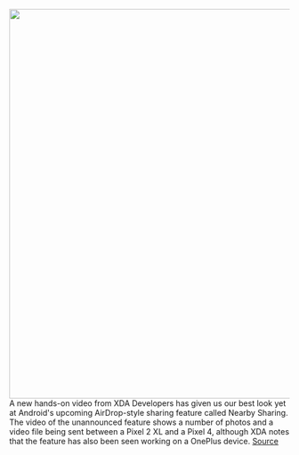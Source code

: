 <img src='https://cdn.vox-cdn.com/thumbor/qNtw3I2DMS_-U3nEUjz8zPzw_ls=/0x0:2040x1360/1200x800/filters:focal(857x517:1183x843)/cdn.vox-cdn.com/uploads/chorus_image/image/66161077/acastro_180413_1777_android_0001.0.jpg' width='700px' /><br/>
A new hands-on video from XDA Developers has given us our best look yet at Android's upcoming AirDrop-style sharing feature called Nearby Sharing. The video of the unannounced feature shows a number of photos and a video file being sent between a Pixel 2 XL and a Pixel 4, although XDA notes that the feature has also been seen working on a OnePlus device.
<a href='https://www.theverge.com/2020/1/24/21080145/android-nearby-sharing-airdrop-competitor-google-hands-on-video'> Source <a/>